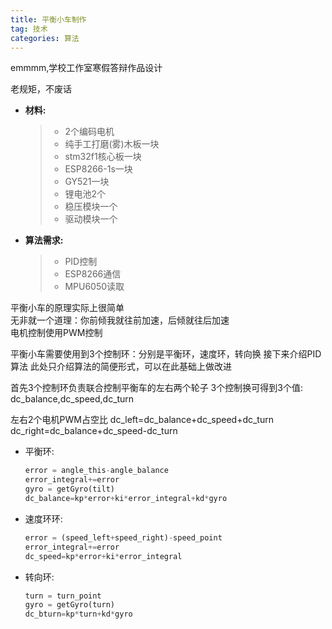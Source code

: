 ```yaml
---
title: 平衡小车制作
tag: 技术
categories: 算法
---
```


emmmm,学校工作室寒假答辩作品设计
<!--more-->
    
老规矩，不废话  

* __材料:__
    >- 2个编码电机
    >- 纯手工打磨(雾)木板一块
    >- stm32f1核心板一块
    >- ESP8266-1s一块
    >- GY521一块
    >- 锂电池2个
    >- 稳压模块一个
    >- 驱动模块一个


* __算法需求:__
    >- PID控制
    >- ESP8266通信
    >- MPU6050读取


平衡小车的原理实际上很简单  
无非就一个道理：你前倾我就往前加速，后倾就往后加速  
电机控制使用PWM控制

平衡小车需要使用到3个控制环：分别是平衡环，速度环，转向换
接下来介绍PID算法
此处只介绍算法的简便形式，可以在此基础上做改进


首先3个控制环负责联合控制平衡车的左右两个轮子
3个控制换可得到3个值:
dc_balance,dc_speed,dc_turn


左右2个电机PWM占空比
dc_left=dc_balance+dc_speed+dc_turn
dc_right=dc_balance+dc_speed-dc_turn

 * 平衡环:
    ```python
    error = angle_this-angle_balance
    error_integral+=error
    gyro = getGyro(tilt)
    dc_balance=kp*error+ki*error_integral+kd*gyro
    ```

* 速度环环:
    ```python
    error = (speed_left+speed_right)-speed_point
    error_integral+=error
    dc_speed=kp*error+ki*error_integral
    ```


* 转向环:
    ```python
    turn = turn_point
    gyro = getGyro(turn)
    dc_bturn=kp*turn+kd*gyro
    ```










